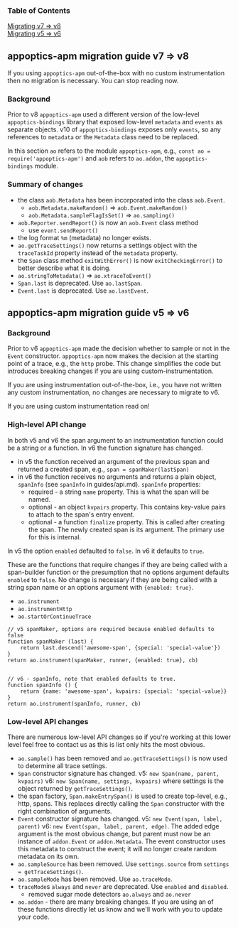 ### Table of Contents
[Migrating v7 => v8](#v7tov8)<br>
[Migrating v5 => v6](#v5tov6)

<a name="v7tov8"></a>
## appoptics-apm migration guide v7 => v8

If you using `appoptics-apm` out-of-the-box with no custom instrumentation
then no migration is necessary. You can stop reading now.

### Background

Prior to v8 `appoptics-apm` used a different version of the low-level
`appoptics-bindings` library that exposed low-level `metadata` and `events`
as separate objects. v10 of `appoptics-bindings` exposes only `events`, so
any references to `metadata` or the `Metadata` class need to be replaced.

In this section `ao` refers to the module `appoptics-apm`, e.g.,
`const ao = require('appoptics-apm')` and `aob` refers to `ao.addon`,
the `appoptics-bindings` module.

### Summary of changes

- the class `aob.Metadata` has been incorporated into the class `aob.Event`.
  - `aob.Metadata.makeRandom()` => `aob.Event.makeRandom()`
  - `aob.Metadata.sampleFlagIsSet()` => `ao.sampling()`
- `aob.Reporter.sendReport()` is now an `aob.Event` class method
  - use `event.sendReport()`
- the log format `%m` (metadata) no longer exists.
- `ao.getTraceSettings()` now returns a settings object with the `traceTaskId`
property instead of the `metadata` property.
- the `Span` class method `exitWithError()` is now `exitCheckingError()` to
better describe what it is doing.
- `ao.stringToMetadata()` => `ao.xtraceToEvent()`
- `Span.last` is deprecated. Use `ao.lastSpan`.
- `Event.last` is deprecated. Use `ao.lastEvent`.


<a name="v5tov6"></a>
## appoptics-apm migration guide v5 => v6

### Background

Prior to v6 `appoptics-apm` made the decision whether to sample or not in the `Event` constructor. `appoptics-apm` now makes the decision at the starting point of a trace, e.g., the `http` probe. This change simplifies the code but introduces breaking changes if you are using custom-instrumentation.

If you are using instrumentation out-of-the-box, i.e., you have not written any custom instrumentation, no changes are necessary to migrate to v6.

If you are using custom instrumentation read on!

### High-level API change

In both v5 and v6 the span argument to an instrumentation function could be a string or a function. In v6 the function signature has changed.

- in v5 the function received an argument of the previous span and returned a created span, e.g., `span = spanMaker(lastSpan)`
- in v6 the function receives no arguments and returns a plain object, `spanInfo` (see `spanInfo` in guides/api.md). `spanInfo` properties:
    - required - a string `name` property. This is what the span will be named.
    - optional - an object `kvpairs` property. This contains key-value pairs to attach to the span's entry envent.
    - optional - a function `finalize` property. This is called after creating the span. The newly created span is its argument. The primary use for this is internal.

In v5 the option `enabled` defaulted to `false`. In v6 it defaults to `true`.

These are the functions that require changes if they are being called with a span-builder function or the presumption that no options argument defaults `enabled` to `false`. No change is necessary if they are being called with a string span name or an options argument with `{enabled: true}`.

- `ao.instrument`
- `ao.instrumentHttp`
- `ao.startOrContinueTrace`

```
// v5 spanMaker, options are required because enabled defaults to false
function spanMaker (last) {
    return last.descend('awesome-span', {special: 'special-value'})
}
return ao.instrument(spanMaker, runner, {enabled: true}, cb)


// v6 - spanInfo, note that enabled defaults to true.
function spanInfo () {
    return {name: 'awesome-span', kvpairs: {special: 'special-value}}
}
return ao.instrument(spanInfo, runner, cb)

```

### Low-level API changes

There are numerous low-level API changes so if you're working at this lower level feel free to contact us as this is list only hits the most obvious.

- `ao.sample()` has been removed and `ao.getTraceSettings()` is now used to determine all trace settings.
- `Span` constructor signature has changed. v5: `new Span(name, parent, kvpairs)` v6: `new Span(name, settings, kvpairs)` where settings is the object returned by `getTraceSettings()`.
- the span factory, `Span.makeEntrySpan()` is used to create top-level, e.g., http, spans. This replaces directly calling the `Span` constructor with the right combination of arguments.
- `Event` constructor signature has changed. v5: `new Event(span, label, parent)` v6: `new Event(span, label, parent, edge)`. The added edge argument is the most obvious change, but parent must now be an instance of `addon.Event` or `addon.Metadata`. The event constructor uses this metadata to construct the event; it will no longer create random metadata on its own.
- `ao.sampleSource` has been removed. Use `settings.source` from `settings = getTraceSettings()`.
- `ao.sampleMode` has been removed. Use `ao.traceMode`.
- `traceMode`s `always` and `never` are deprecated. Use `enabled` and `disabled`.
    - removed sugar mode detectors `ao.always` and `ao.never`
- `ao.addon` - there are many breaking changes. If you are using an of these functions directly let us know and we'll work with you to update your code.
